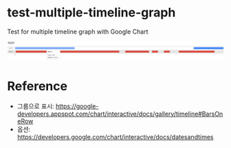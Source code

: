 # test-multiple-timeline-graph
Test for multiple timeline graph with Google Chart

![topic](/resources/20170318_01.PNG)

# Reference
  - 그룹으로 표시: https://google-developers.appspot.com/chart/interactive/docs/gallery/timeline#BarsOneRow
  - 옵션: https://developers.google.com/chart/interactive/docs/datesandtimes